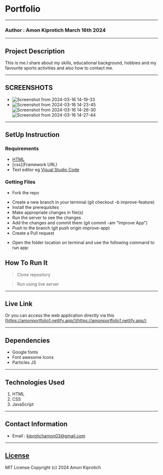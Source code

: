 # Portfolio
*****
### Author : Amon Kiprotich March 16th 2024
****
## Project Description
This is me.I share about my skills, educational background, hobbies and my favourite sports activities and also how to contact me.
******

## SCREENSHOTS
- ![Screenshot from 2024-03-16 14-19-33](https://github.com/AmonCheruiyot/portfolio/assets/161847144/67b518cd-e749-4e96-aaf1-c3108d8418dd)
- ![Screenshot from 2024-03-16 14-23-45](https://github.com/AmonCheruiyot/portfolio/assets/161847144/b665a58a-6b80-4091-8820-9e0ffbe34e67)
![Screenshot from 2024-03-16 14-26-30](https://github.com/AmonCheruiyot/portfolio/assets/161847144/eeebcb61-b7fb-4392-9dce-70de609a8399)
![Screenshot from 2024-03-16 14-27-44](https://github.com/AmonCheruiyot/portfolio/assets/161847144/99ac413a-c7fa-4952-bb09-20b7a771056e)



********
## SetUp Instruction
### Requirements
* [HTML](html.com)
* [css](Framework URL)
* Text editor eg [Visual Studio Code](https://code.visualstudio.com/download)


### Getting Files
* Fork the repo
- Create a new branch in your terminal (git checkout -b improve-feature)
- Install the prerequisites
- Make appropriate changes in file(s)
- Run the server to see the changes
- Add the changes and commit them (git commit -am "Improve App")
- Push to the branch (git push origin improve-app)
- Create a Pull request
* Open the folder location on terminal and use the following command to run app:

## How To Run It
>  Clone repository

> Run using live server
*****
## Live Link
Or you can access the web application directly via this [https://amonportfolio1.netlify.app/](https://amonportfolio1.netlify.app/)
*****
## Dependencies
- Google fonts
- Font awesome Icons
- Particles JS
*****
## Technologies Used
1. HTML
2. CSS
3. JavaScript
*****
## Contact Information
* Email : kiprotichamon03@gmail.com
*****
## [License](LICENSE)
MIT License
Copyright (c) 2024 Amon Kiprotich